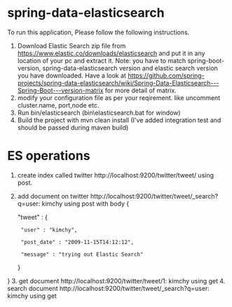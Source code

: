 # spring-data-elasticsearch

To run this application, Please follow the following instructions.
1. Download Elastic Search zip file from https://www.elastic.co/downloads/elasticsearch and put it in any location of your pc and extract it.
Note: you have to match spring-boot-version, spring-data-elasticsearch version and elastic search version you have downloaded. Have a look at https://github.com/spring-projects/spring-data-elasticsearch/wiki/Spring-Data-Elasticsearch---Spring-Boot---version-matrix for more detail of matrix.
2. modify your configuration file as per your reqirement. like uncomment cluster.name, port,node etc.
3. Run bin/elasticsearch (bin\elasticsearch.bat for window)
4. Build the project with mvn clean install (I've added integration test and should be passed during maven build)

# ES operations
1. create index called twitter
http://localhost:9200/twitter/tweet/ using post.
2. add document on twitter
http://localhost:9200/twitter/tweet/_search?q=user: kimchy using post with body 
{

    "tweet" : {

        "user" : "kimchy",

        "post_date" : "2009-11-15T14:12:12",

        "message" : "trying out Elastic Search"

    }

}
3. get document
http://localhost:9200/twitter/tweet/1: kimchy using get
4. search document
http://localhost:9200/twitter/tweet/_search?q=user: kimchy using get
